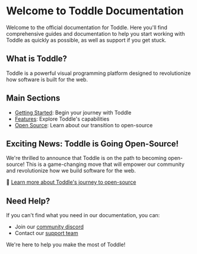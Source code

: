 # Welcome to Toddle Documentation

Welcome to the official documentation for Toddle. Here you'll find comprehensive guides and documentation to help you start working with Toddle as quickly as possible, as well as support if you get stuck.

## What is Toddle?

Toddle is a powerful visual programming platform designed to revolutionize how software is built for the web.

## Main Sections

- [Getting Started](/getting-started): Begin your journey with Toddle
- [Features](/features): Explore Toddle's capabilities
- [Open Source](/open-source): Learn about our transition to open-source

## Exciting News: Toddle is Going Open-Source!

We're thrilled to announce that Toddle is on the path to becoming open-source! This is a game-changing move that will empower our community and revolutionize how we build software for the web.

🎉 [Learn more about Toddle's journey to open-source](https://toddle.dev/blog/toddle-is-soon-open-source)

## Need Help?

If you can't find what you need in our documentation, you can:

- Join our [community discord](https://discord.com/invite/svBKYZf3UR)
- Contact our [support team](mailto:support@toddle.dev)

We're here to help you make the most of Toddle!
